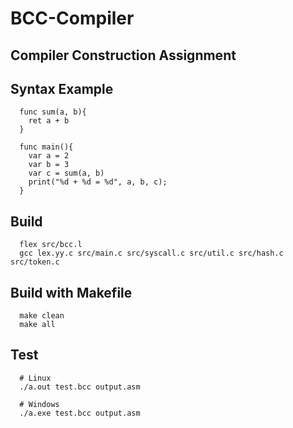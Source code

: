 # BCC-Compiler
## Compiler Construction Assignment

## Syntax Example
```
  func sum(a, b){
    ret a + b
  }

  func main(){
    var a = 2
    var b = 3
    var c = sum(a, b)
    print("%d + %d = %d", a, b, c);
  }
```

## Build
```
  flex src/bcc.l
  gcc lex.yy.c src/main.c src/syscall.c src/util.c src/hash.c src/token.c
```

## Build with Makefile
```
  make clean
  make all
```

## Test
```
  # Linux
  ./a.out test.bcc output.asm
  
  # Windows
  ./a.exe test.bcc output.asm
```